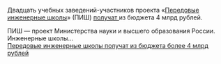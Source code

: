 <!--2025-03-28 13:51:56-->
<div class="yb">
  <div class="rss smaller1 habr"><p>Двадцать учебных заведений-участников проекта «<a href="https://engineers2030.ru/" rel="noopener noreferrer nofollow">Передовые инженерные школы</a>» (ПИШ) <a href="http://government.ru/news/54610/" rel="noopener noreferrer nofollow">получат </a>из бюджета 4 млрд рублей.&nbsp;&nbsp;</p><p>ПИШ ― проект Министерства науки и высшего образования России. Инженерные школы... <br><a class="light" href="https://habr.com/ru/news/895386/?utm_source=habrahabr&utm_medium=rss&utm_campaign=895386">Передовые инженерные школы получат из бюджета более 4 млрд рублей</a></div>
</div>
